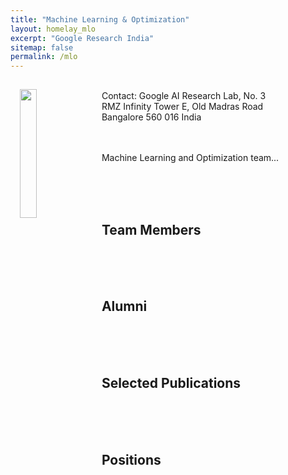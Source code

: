 ```yaml
---
title: "Machine Learning & Optimization"
layout: homelay_mlo
excerpt: "Google Research India"
sitemap: false
permalink: /mlo
---
```

<img src="{{ site.url }}{{ site.baseurl }}/images/mlo_pic.jpg" class="img-responsive" width="23%" style="float: left; padding: 15px;" />
 <br>
 Contact:
 Google AI Research Lab, No. 3<br>
 RMZ Infinity Tower E, Old Madras Road<br>
 Bangalore 560 016 India<br>

<br>
<br>
<p>
Machine Learning and Optimization team...
</p>


<br><br><br>

<h2>Team Members</h2>


<br><br><br>
<h2>Alumni</h2>


<br><br><br>
<h2>Selected Publications</h2>

<br><br><br>

<h2>Positions</h2>

<br><br><br>
